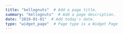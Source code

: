 ```yaml
---
title: "kellognuts"  # Add a page title.
summary: "kellognuts"  # Add a page description.
date: "2019-01-01"  # Add today's date.
type: "widget_page"  # Page type is a Widget Page
---
```

